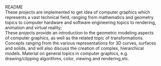 README<br/>
These projects are implemented to get idea of computer graphics which represents a vast technical field, ranging from mathematics and geometry topics to computer hardware and software engineering topics to rendering, animation and virtual reality;
<br/>
These projects provide an introduction to the geometric modeling aspects of computer graphics, as well as the related topic of transformations. Concepts ranging from the various representations for 3D curves, surfaces and solids, and will also discuss the creation of complex, hierarchical models. Material on general topics in computer graphics, e.g. drawing/clipping algorithms, color, viewing and rendering,etc.